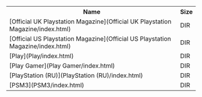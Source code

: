<table>
<tr><th>Name</th><th>Size</th></tr>
<tr><td>
[Official UK Playstation Magazine](Official UK Playstation Magazine/index.html)
</td><td>DIR</td></tr>
<tr><td>
[Official US Playstation Magazine](Official US Playstation Magazine/index.html)
</td><td>DIR</td></tr>
<tr><td>
[Play](Play/index.html)
</td><td>DIR</td></tr>
<tr><td>
[Play Gamer](Play Gamer/index.html)
</td><td>DIR</td></tr>
<tr><td>
[PlayStation (RU)](PlayStation (RU)/index.html)
</td><td>DIR</td></tr>
<tr><td>
[PSM3](PSM3/index.html)
</td><td>DIR</td></tr>
</table>
